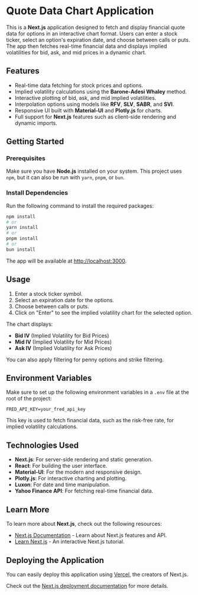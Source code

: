 # Quote Data Chart Application

This is a **Next.js** application designed to fetch and display financial quote data for options in an interactive chart format. Users can enter a stock ticker, select an option's expiration date, and choose between calls or puts. The app then fetches real-time financial data and displays implied volatilities for bid, ask, and mid prices in a dynamic chart.

## Features

- Real-time data fetching for stock prices and options.
- Implied volatility calculations using the **Barone-Adesi Whaley** method.
- Interactive plotting of bid, ask, and mid implied volatilities.
- Interpolation options using models like **RFV**, **SLV**, **SABR**, and **SVI**.
- Responsive UI built with **Material-UI** and **Plotly.js** for charts.
- Full support for **Next.js** features such as client-side rendering and dynamic imports.

## Getting Started

### Prerequisites

Make sure you have **Node.js** installed on your system. This project uses `npm`, but it can also be run with `yarn`, `pnpm`, or `bun`.

### Install Dependencies

Run the following command to install the required packages:

```bash
npm install
# or
yarn install
# or
pnpm install
# or
bun install
```

The app will be available at [http://localhost:3000](http://localhost:3000).

## Usage

1. Enter a stock ticker symbol.
2. Select an expiration date for the options.
3. Choose between calls or puts.
4. Click on "Enter" to see the implied volatility chart for the selected option.

The chart displays:
- **Bid IV** (Implied Volatility for Bid Prices)
- **Mid IV** (Implied Volatility for Mid Prices)
- **Ask IV** (Implied Volatility for Ask Prices)

You can also apply filtering for penny options and strike filtering.

## Environment Variables

Make sure to set up the following environment variables in a `.env` file at the root of the project:

```env
FRED_API_KEY=your_fred_api_key
```

This key is used to fetch financial data, such as the risk-free rate, for implied volatility calculations.

## Technologies Used

- **Next.js**: For server-side rendering and static generation.
- **React**: For building the user interface.
- **Material-UI**: For the modern and responsive design.
- **Plotly.js**: For interactive charting and plotting.
- **Luxon**: For date and time manipulation.
- **Yahoo Finance API**: For fetching real-time financial data.

## Learn More

To learn more about **Next.js**, check out the following resources:

- [Next.js Documentation](https://nextjs.org/docs) - Learn about Next.js features and API.
- [Learn Next.js](https://nextjs.org/learn) - An interactive Next.js tutorial.

## Deploying the Application

You can easily deploy this application using [Vercel](https://vercel.com), the creators of Next.js.

Check out the [Next.js deployment documentation](https://nextjs.org/docs/deployment) for more details.
